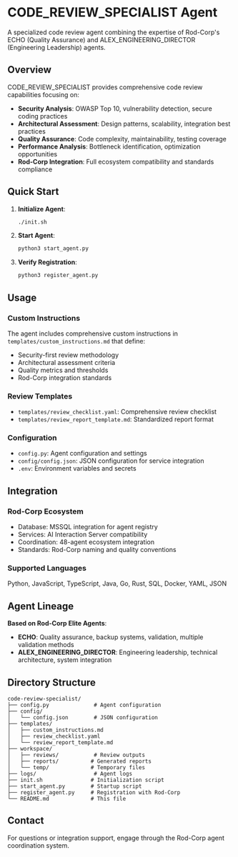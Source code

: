 # CODE_REVIEW_SPECIALIST Agent

A specialized code review agent combining the expertise of Rod-Corp's ECHO (Quality Assurance) and ALEX_ENGINEERING_DIRECTOR (Engineering Leadership) agents.

## Overview

CODE_REVIEW_SPECIALIST provides comprehensive code review capabilities focusing on:

- **Security Analysis**: OWASP Top 10, vulnerability detection, secure coding practices
- **Architectural Assessment**: Design patterns, scalability, integration best practices
- **Quality Assurance**: Code complexity, maintainability, testing coverage
- **Performance Analysis**: Bottleneck identification, optimization opportunities
- **Rod-Corp Integration**: Full ecosystem compatibility and standards compliance

## Quick Start

1. **Initialize Agent**:
   ```bash
   ./init.sh
   ```

2. **Start Agent**:
   ```bash
   python3 start_agent.py
   ```

3. **Verify Registration**:
   ```bash
   python3 register_agent.py
   ```

## Usage

### Custom Instructions
The agent includes comprehensive custom instructions in `templates/custom_instructions.md` that define:
- Security-first review methodology
- Architectural assessment criteria
- Quality metrics and thresholds
- Rod-Corp integration standards

### Review Templates
- `templates/review_checklist.yaml`: Comprehensive review checklist
- `templates/review_report_template.md`: Standardized report format

### Configuration
- `config.py`: Agent configuration and settings
- `config/config.json`: JSON configuration for service integration
- `.env`: Environment variables and secrets

## Integration

### Rod-Corp Ecosystem
- Database: MSSQL integration for agent registry
- Services: AI Interaction Server compatibility
- Coordination: 48-agent ecosystem integration
- Standards: Rod-Corp naming and quality conventions

### Supported Languages
Python, JavaScript, TypeScript, Java, Go, Rust, SQL, Docker, YAML, JSON

## Agent Lineage

**Based on Rod-Corp Elite Agents**:
- **ECHO**: Quality assurance, backup systems, validation, multiple validation methods
- **ALEX_ENGINEERING_DIRECTOR**: Engineering leadership, technical architecture, system integration

## Directory Structure

```
code-review-specialist/
├── config.py              # Agent configuration
├── config/
│   └── config.json        # JSON configuration
├── templates/
│   ├── custom_instructions.md
│   ├── review_checklist.yaml
│   └── review_report_template.md
├── workspace/
│   ├── reviews/           # Review outputs
│   ├── reports/          # Generated reports
│   └── temp/             # Temporary files
├── logs/                  # Agent logs
├── init.sh               # Initialization script
├── start_agent.py        # Startup script
├── register_agent.py     # Registration with Rod-Corp
└── README.md             # This file
```

## Contact

For questions or integration support, engage through the Rod-Corp agent coordination system.

